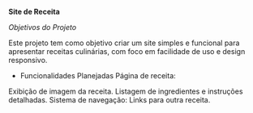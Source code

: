 **Site de Receita**

*Objetivos do Projeto*

Este projeto tem como objetivo criar um site simples e funcional para apresentar receitas culinárias, com foco em facilidade de uso e design responsivo.

- Funcionalidades Planejadas
Página de receita:

Exibição de imagem da receita.
Listagem de ingredientes e instruções detalhadas. Sistema de navegação:
Links para outra receita.
